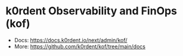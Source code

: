 # k0rdent Observability and FinOps (kof)

* Docs: https://docs.k0rdent.io/next/admin/kof/
* More: https://github.com/k0rdent/kof/tree/main/docs
